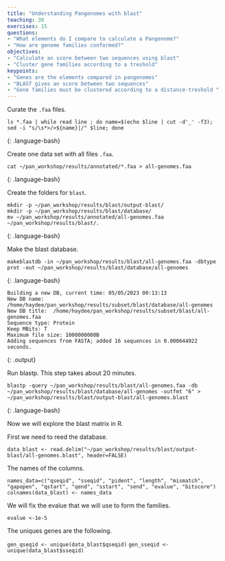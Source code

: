```yaml
---
title: "Understanding Pangenomes with blast"
teaching: 30
exercises: 15
questions:
- "What elements do I compare to calculate a Pangenome?"
- "How are genome families conformed?"
objectives:
- "Calculate an score between two sequences using blast"
- "Cluster gene families according to a treshold"
keypoints:
- "Genes are the elements compared in pangenomes"
- "BLAST gives an score between two sequences"
- "Gene families must be clustered according to a distance-treshold "
---
```


Curate the `.faa` files.

~~~
ls *.faa | while read line ; do name=$(echo $line | cut -d'_' -f3); sed -i "s/\s*>/>${name}|/" $line; done
~~~
{: .language-bash}

Create one data set with all files `.faa`.
~~~
cat ~/pan_workshop/results/annotated/*.faa > all-genomes.faa
~~~
{: .language-bash}

Create the folders for `blast`.

~~~
mkdir -p ~/pan_workshop/results/blast/output-blast/
mkdir -p ~/pan_workshop/results/blast/database/
mv ~/pan_workshop/results/annotated/all-genomes.faa ~/pan_workshop/results/blast/.
~~~
{: .language-bash}

Make the blast database.

~~~
makeblastdb -in ~/pan_workshop/results/blast/all-genomes.faa -dbtype prot -out ~/pan_workshop/results/blast/database/all-genomes 
~~~
{: .language-bash}

~~~
Building a new DB, current time: 05/05/2023 00:13:13
New DB name:   /home/haydee/pan_workshop/results/subset/blast/database/all-genomes
New DB title:  /home/haydee/pan_workshop/results/subset/blast/all-genomes.faa
Sequence type: Protein
Keep MBits: T
Maximum file size: 1000000000B
Adding sequences from FASTA; added 16 sequences in 0.000644922 seconds.
~~~
{: .output}


Run blastp. This step takes about 20 minutes.

~~~
blastp -query ~/pan_workshop/results/blast/all-genomes.faa -db ~/pan_workshop/results/blast/database/all-genomes -outfmt "6" > ~/pan_workshop/results/blast/output-blast/all-genomes.blast
~~~
{: .language-bash}

Now we will explore the blast matrix in R.

First we need to reed the database.

`data_blast <- read.delim("~/pan_workshop/results/blast/output-blast/all-genomes.blast", header=FALSE)`

The names of the columns.

`names_data=c("qseqid", "sseqid", "pident", "length", "mismatch", "gapopen", "qstart", "qend", "sstart", "send", "evalue", "bitscore")`
`colnames(data_blast) <- names_data`
  
 We will fix the evalue that we will use to form the families.
 
`evalue <-1e-5`

The uniques genes are the following.

`gen_qseqid <- unique(data_blast$qseqid)`
`gen_sseqid <- unique(data_blast$sseqid)`
